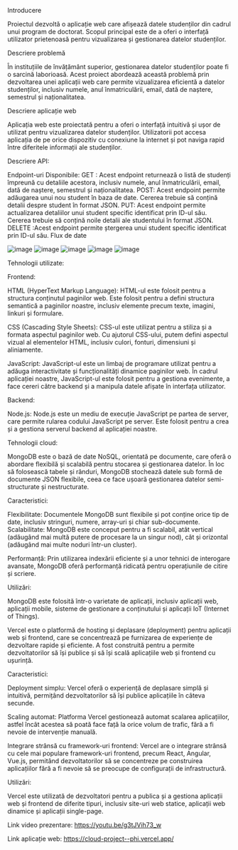 Introducere 

Proiectul dezvoltă o aplicație web care afișează datele studenților din cadrul unui program de doctorat. Scopul principal este de a oferi o interfață utilizator prietenoasă pentru vizualizarea și gestionarea datelor studenților.

Descriere problemă 

În instituțiile de învățământ superior, gestionarea datelor studenților poate fi o sarcină laborioasă. Acest proiect abordează această problemă prin dezvoltarea unei aplicații web care permite vizualizarea eficientă a datelor studenților, inclusiv numele, anul înmatriculării, email, dată de naștere, semestrul și naționalitatea.

Descriere aplicație web

Aplicația web este proiectată pentru a oferi o interfață intuitivă și ușor de utilizat pentru vizualizarea datelor studenților. Utilizatorii pot accesa aplicația de pe orice dispozitiv cu conexiune la internet și pot naviga rapid între diferitele informații ale studenților.

Descriere API: 

Endpoint-uri Disponibile:
GET : Acest endpoint returnează o listă de studenți împreună cu detaliile acestora, inclusiv numele, anul înmatriculării, email, dată de naștere, semestrul și naționalitatea.
POST: Acest endpoint permite adăugarea unui nou student în baza de date. Cererea trebuie să conțină detalii despre student în format JSON.
PUT: Acest endpoint permite actualizarea detaliilor unui student specific identificat prin ID-ul său. Cererea trebuie să conțină noile detalii ale studentului în format JSON.
DELETE :Acest endpoint permite ștergerea unui student specific identificat prin ID-ul său.
Flux de date 

![image](https://github.com/Gutiera02/Cloud_Project/assets/72486863/f8d63a95-2d00-4073-b69c-4847a385158c)
![image](https://github.com/Gutiera02/Cloud_Project/assets/72486863/08601e1b-1162-4a9e-b856-b6a3277d6d41)
![image](https://github.com/Gutiera02/Cloud_Project/assets/72486863/5b291d7a-3aa7-42b0-ba09-862e2650df19)
![image](https://github.com/Gutiera02/Cloud_Project/assets/72486863/9ef17cf2-d4c7-4246-86b6-d5a37959f91d)
![image](https://github.com/Gutiera02/Cloud_Project/assets/72486863/bef92e57-b71f-4b0a-ad39-4881b14356f4)

Tehnologii utilizate:

Frontend:

HTML (HyperText Markup Language): HTML-ul este folosit pentru a structura conținutul paginilor web. Este folosit pentru a defini structura semantică a paginilor noastre, inclusiv elemente precum texte, imagini, linkuri și formulare.

CSS (Cascading Style Sheets): CSS-ul este utilizat pentru a stiliza și a formata aspectul paginilor web. Cu ajutorul CSS-ului, putem defini aspectul vizual al elementelor HTML, inclusiv culori, fonturi, dimensiuni și aliniamente.

JavaScript: JavaScript-ul este un limbaj de programare utilizat pentru a adăuga interactivitate și funcționalități dinamice paginilor web. În cadrul aplicației noastre, JavaScript-ul este folosit pentru a gestiona evenimente, a face cereri către backend și a manipula datele afișate în interfața utilizator.


Backend:

Node.js: Node.js este un mediu de execuție JavaScript pe partea de server, care permite rularea codului JavaScript pe server. Este folosit pentru a crea și a gestiona serverul backend al aplicației noastre.

Tehnologii cloud:

MongoDB este o bază de date NoSQL, orientată pe documente, care oferă o abordare flexibilă și scalabilă pentru stocarea și gestionarea datelor. În loc să folosească tabele și rânduri, MongoDB stochează datele sub formă de documente JSON flexibile, ceea ce face ușoară gestionarea datelor semi-structurate și nestructurate.

Caracteristici:

Flexibilitate: Documentele MongoDB sunt flexibile și pot conține orice tip de date, inclusiv stringuri, numere, array-uri și chiar sub-documente.
Scalabilitate: MongoDB este conceput pentru a fi scalabil, atât vertical (adăugând mai multă putere de procesare la un singur nod), cât și orizontal (adăugând mai multe noduri într-un cluster).

Performanță: Prin utilizarea indexării eficiente și a unor tehnici de interogare avansate, MongoDB oferă performanță ridicată pentru operațiunile de citire și scriere.

Utilizări:

MongoDB este folosită într-o varietate de aplicații, inclusiv aplicații web, aplicații mobile, sisteme de gestionare a conținutului și aplicații IoT (Internet of Things).

Vercel este o platformă de hosting și deplasare (deployment) pentru aplicații web și frontend, care se concentrează pe furnizarea de experiențe de dezvoltare rapide și eficiente. A fost construită pentru a permite dezvoltatorilor să își publice și să își scală aplicațiile web și frontend cu ușurință.

Caracteristici:

Deployment simplu: Vercel oferă o experiență de deplasare simplă și intuitivă, permițând dezvoltatorilor să își publice aplicațiile în câteva secunde.

Scaling automat: Platforma Vercel gestionează automat scalarea aplicațiilor, astfel încât acestea să poată face față la orice volum de trafic, fără a fi nevoie de intervenție manuală.

Integrare strânsă cu framework-uri frontend: Vercel are o integrare strânsă cu cele mai populare framework-uri frontend, precum React, Angular, Vue.js, permitând dezvoltatorilor să se concentreze pe construirea aplicațiilor fără a fi nevoie să se preocupe de configurații de infrastructură.

Utilizări:

Vercel este utilizată de dezvoltatori pentru a publica și a gestiona aplicații web și frontend de diferite tipuri, inclusiv site-uri web statice, aplicații web dinamice și aplicații single-page.


Link video prezentare: https://youtu.be/g3tJVih73_w

Link aplicație web: https://cloud-project--phi.vercel.app/


